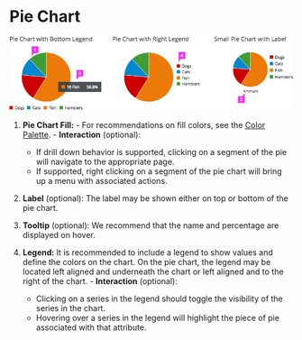# Pie Chart

![#callout-1](img/pie-chart-callout.png)

  1. **Pie Chart Fill:**
    - For recommendations on fill colors, see the [Color Palette](https://www.patternfly.org/styles/color-palette/).
    - **Interaction** (optional):  
      -  If drill down behavior is supported, clicking on a segment of the pie will navigate to the appropriate page.
      - If supported, right clicking on a segment of the pie chart will bring up a menu with associated actions.

  1. **Label** (optional): The label may be shown either on top or bottom of the pie chart.

  1. **Tooltip** (optional): We recommend that the name and percentage are displayed on hover.

  1. **Legend:** It is recommended to include a legend to show values and define the colors on the chart. On the pie chart, the legend may be located left aligned and underneath the chart or left aligned and to the right of the chart.
    - **Interaction** (optional):
      - Clicking on a series in the legend should toggle the visibility of the series in the chart.
      - Hovering over a series in the legend will highlight the piece of pie associated with that attribute.
